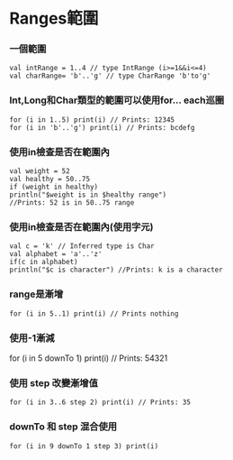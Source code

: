 # Ranges範圍
### 一個範圍
	val intRange = 1..4 // type IntRange (i>=1&&i<=4)
	val charRange= 'b'..'g' // type CharRange 'b'to'g'

### Int,Long和Char類型的範圍可以使用for... each巡圈
	for (i in 1..5) print(i) // Prints: 12345
	for (i in 'b'..'g') print(i) // Prints: bcdefg

### 使用in檢查是否在範圍內
	val weight = 52
	val healthy = 50..75
	if (weight in healthy)
	println("$weight is in $healthy range")
	//Prints: 52 is in 50..75 range

### 使用in檢查是否在範圍內(使用字元)
	val c = 'k' // Inferred type is Char
	val alphabet = 'a'..'z'
	if(c in alphabet)
	println("$c is character") //Prints: k is a character

### range是漸增
	for (i in 5..1) print(i) // Prints nothing
	
### 使用-1漸減
for (i in 5 downTo 1) print(i) // Prints: 54321

### 使用 step 改變漸增值
	for (i in 3..6 step 2) print(i) // Prints: 35

### downTo 和 step 混合使用
	for (i in 9 downTo 1 step 3) print(i)